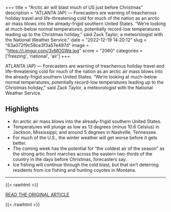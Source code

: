 +++
title = "Arctic air will blast much of US just before Christmas"
description = "ATLANTA (AP) — Forecasters are warning of treacherous holiday travel and life-threatening cold for much of the nation as an arctic air mass blows into the already-frigid southern United States. “We’re looking at much-below normal temperatures, potentially record-low temperatures leading up to the Christmas holiday,” said Zack Taylor, a meteorologist with the National Weather Service."
date = "2022-12-19 14:20:12"
slug = "63a072f9c58ce3f3a57e497d"
image = "https://i.imgur.com/3vMOGWa.jpg"
score = "2060"
categories = ['freezing', 'national', 'air']
+++

ATLANTA (AP) — Forecasters are warning of treacherous holiday travel and life-threatening cold for much of the nation as an arctic air mass blows into the already-frigid southern United States. “We’re looking at much-below normal temperatures, potentially record-low temperatures leading up to the Christmas holiday,” said Zack Taylor, a meteorologist with the National Weather Service.

## Highlights

- An arctic air mass blows into the already-frigid southern United States.
- Temperatures will plunge as low as 13 degrees (minus 10.6 Celsius) in Jackson, Mississippi; and around 5 degrees in Nashville, Tennessee.
- For much of the U.S., the winter weather will get worse before it gets better.
- The coming week has the potential for “the coldest air of the season” as the strong artic front marches across the eastern two-thirds of the country in the days before Christmas, forecasters say.
- Ice fishing will continue through the cold blast, but that isn’t deterring residents from ice fishing and hunting coyotes in Montana.

---

{{< rawhtml >}}
  <p class="article-category">
    <a target="_blank" href="https://apnews.com/article/science-weather-climate-and-environment-13e86cdc87b367dd54f67d7a2546b26d?utm_source=homepage&amp;utm_medium=TopNews&amp;utm_campaign=position_05">READ THE ORIGINAL ARTICLE</a>
  </p>
{{< /rawhtml >}}
